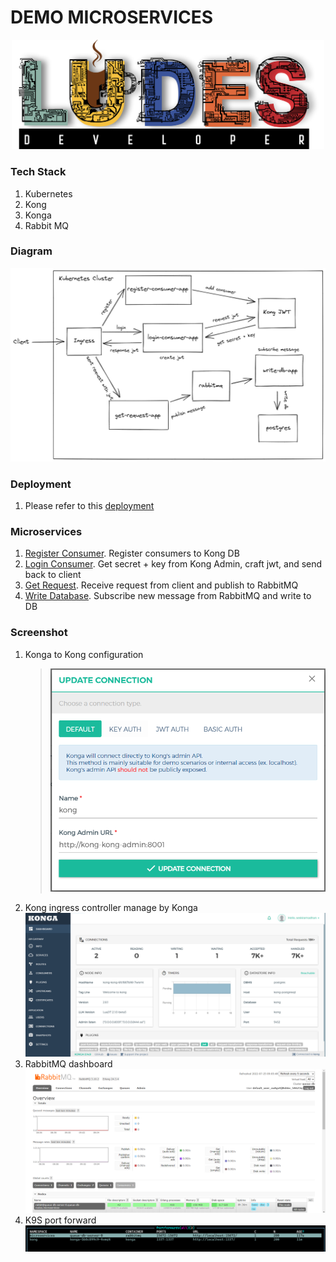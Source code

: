 # **DEMO MICROSERVICES**

<p align="center">
<img src="pic/ludes.png" width="500">
</p>

### **Tech Stack**

1. Kubernetes
2. Kong
3. Konga
4. Rabbit MQ

### **Diagram**

![microsevices-demo-diagram](pic/microsevices-demo-diagram.png)

### **Deployment**

1. Please refer to this [deployment](Kubernetes-Manifests/)

### **Microservices**

1. [Register Consumer](Register-Consumer/). Register consumers to Kong DB
2. [Login Consumer](Login-Consumer/). Get secret + key from Kong Admin, craft jwt, and send back to client
3. [Get Request](Get-Request/). Receive request from client and publish to RabbitMQ
4. [Write Database](Write-Database/). Subscribe new message from RabbitMQ and write to DB

### **Screenshot**

1. Konga to Kong configuration
   > ![konga-to-kong-config](pic/konga-to-kong-config.png)
2. Kong ingress controller manage by Konga
   ![kong-ingress-controller-manage-by-konga](pic/kong-ingress-controller-manage-by-konga.png)
3. RabbitMQ dashboard
   ![rabbitmq-dashboard](pic/rabbitmq-dashboard.png)
4. K9S port forward
   ![k9s-port-forward](pic/k9s-port-forward.png)
